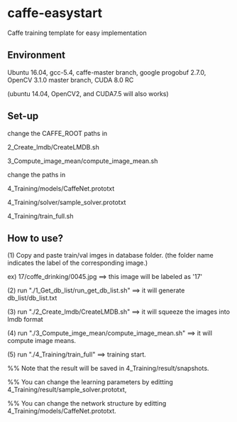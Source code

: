 caffe-easystart
================
Caffe training template for easy implementation

Environment
-----------
Ubuntu 16.04, gcc-5.4, caffe-master branch, google progobuf 2.7.0, OpenCV 3.1.0 master branch, CUDA 8.0 RC

(ubuntu 14.04, OpenCV2, and CUDA7.5 will also works)

Set-up
------
change the CAFFE_ROOT paths in 

2\_Create_lmdb/CreateLMDB.sh

3\_Compute\_image\_mean/compute\_image_mean.sh

change the paths in 

4_Training/models/CaffeNet.prototxt

4_Training/solver/sample_solver.prototxt

4_Training/train_full.sh

How to use?
-----------
(1) Copy and paste train/val imges in database folder. (the folder name indicates the label of the corresponding image.)

ex) 17/coffe_drinking/0045.jpg  ==> this image will be labeled as '17'

(2) run "./1_Get_db_list/run_get_db_list.sh"  ==> it will generate db_list/db_list.txt

(3) run "./2_Create_lmdb/CreateLMDB.sh" ==> it will squeeze the images into lmdb format

(4) run "./3_Compute_imge_mean/compute_image_mean.sh" ==> it will compute image means.

(5) run "./4_Training/train_full" ==> training start.

%% Note that the result will be saved in 4_Training/result/snapshots.

%% You can change the learning parameters by editting 4_Training/result/sample_solver.prototxt,

%% You can change the network structure by editting 4_Training/models/CaffeNet.prototxt.

